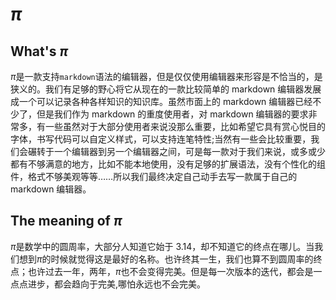# $\pi$

## What's $\pi$

$\pi$是一款支持`markdown`语法的编辑器，但是仅仅使用编辑器来形容是不恰当的，是狭义的。我们有足够的野心将它从现在的一款比较简单的 markdown 编辑器发展成一个可以记录各种各样知识的知识库。虽然市面上的 markdown 编辑器已经不少了，但是我们作为 markdown 的重度使用者，对 markdown 编辑器的要求非常多，有一些虽然对于大部分使用者来说没那么重要，比如希望它具有赏心悦目的字体，书写代码可以自定义样式，可以支持连笔特性;当然有一些会比较重要，我们会碾转于一个编辑器到另一个编辑器之间，可是每一款对于我们来说，或多或少都有不够满意的地方，比如不能本地使用，没有足够的扩展语法，没有个性化的组件，格式不够美观等等……所以我们最终决定自己动手去写一款属于自己的 markdown 编辑器。

## The meaning of $\pi$

$\pi$是数学中的圆周率，大部分人知道它始于 3.14，却不知道它的终点在哪儿。当我们想到$\pi$的时候就觉得这是最好的名称。也许终其一生，我们也算不到圆周率的终点；也许过去一年，两年，$\pi$也不会变得完美。但是每一次版本的迭代，都会是一点点进步，都会趋向于完美,哪怕永远也不会完美。
